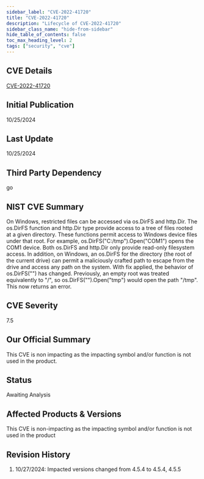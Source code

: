 ```yaml
---
sidebar_label: "CVE-2022-41720"
title: "CVE-2022-41720"
description: "Lifecycle of CVE-2022-41720"
sidebar_class_name: "hide-from-sidebar"
hide_table_of_contents: false
toc_max_heading_level: 2
tags: ["security", "cve"]
---
```


## CVE Details

[CVE-2022-41720](https://nvd.nist.gov/vuln/detail/CVE-2022-41720)

## Initial Publication

10/25/2024

## Last Update

10/25/2024

## Third Party Dependency

go

## NIST CVE Summary

On Windows, restricted files can be accessed via os.DirFS and http.Dir. The os.DirFS function and http.Dir type provide
access to a tree of files rooted at a given directory. These functions permit access to Windows device files under that
root. For example, os.DirFS("C:/tmp").Open("COM1") opens the COM1 device. Both os.DirFS and http.Dir only provide
read-only filesystem access. In addition, on Windows, an os.DirFS for the directory (the root of the current drive) can
permit a maliciously crafted path to escape from the drive and access any path on the system. With fix applied, the
behavior of os.DirFS("") has changed. Previously, an empty root was treated equivalently to "/", so
os.DirFS("").Open("tmp") would open the path "/tmp". This now returns an error.

## CVE Severity

7.5

## Our Official Summary

This CVE is non impacting as the impacting symbol and/or function is not used in the product.

## Status

Awaiting Analysis

## Affected Products & Versions

This CVE is non-impacting as the impacting symbol and/or function is not used in the product

## Revision History

1. 10/27/2024: Impacted versions changed from 4.5.4 to 4.5.4, 4.5.5
